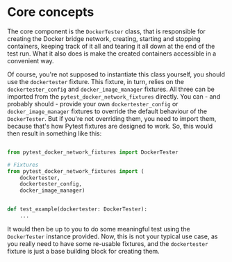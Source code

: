 # Core concepts

The core component is the `DockerTester` class, that is responsible for creating the
Docker bridge network, creating, starting and stopping containers, keeping track of it
all and tearing it all down at the end of the test run. What it also does is make the
created containers accessible in a convenient way.

Of course, you're not supposed to instantiate this class yourself, you should use the
`dockertester` fixture. This fixture, in turn, relies on the `dockertester_config` and
`docker_image_manager` fixtures. All three can be imported from the
`pytest_docker_network_fixtures` directly. You can - and probably should - provide your
own `dockertester_config` or `docker_image_manager` fixtures to override the default
behaviour of the `DockerTester`. But if you're not overriding them, you need to import
them, because that's how Pytest fixtures are designed to work. So, this would then
result in something like this:

```python

from pytest_docker_network_fixtures import DockerTester

# Fixtures
from pytest_docker_network_fixtures import (
    dockertester,
    dockertester_config,
    docker_image_manager)


def test_example(dockertester: DockerTester):
    ...

```

It would then be up to you to do some meaningful test using the `DockerTester` instance
provided. Now, this is not your typical use case, as you really need to have some 
re-usable fixtures, and the `dockertester` fixture is just a base building block for 
creating them.

